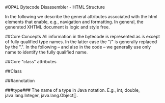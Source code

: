 #OPAL Bytecode Disassembler - HTML Structure

In the following we describe the general attributes associated with the html elements that enable, e.g., navigation and formatting. In general, the generated XHTML document is logic and style free.

##Core Concepts
All information in the bytecode is represented as is except of fully qualified type names. In the latter case the "/" is generally replaced by the ".". In the following – and also in the code – we generally use only name to identify the fully qualified name. 


##Core "class" attributes

##Class

###annotation

###type###
The name of a type in Java notation. E.g., int, double, java.lang.Integer, java.lang.Object[].
